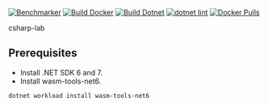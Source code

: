 [![Benchmarker](https://github.com/guitarrapc/csharp-lab/actions/workflows/benchmarker.yaml/badge.svg)](https://github.com/guitarrapc/csharp-lab/actions/workflows/benchmarker.yaml)
[![Build Docker](https://github.com/guitarrapc/csharp-lab/actions/workflows/build-docker.yaml/badge.svg)](https://github.com/guitarrapc/csharp-lab/actions/workflows/build-docker.yaml)
[![Build Dotnet](https://github.com/guitarrapc/csharp-lab/actions/workflows/build-dotnet.yaml/badge.svg)](https://github.com/guitarrapc/csharp-lab/actions/workflows/build-dotnet.yaml)
[![dotnet lint](https://github.com/guitarrapc/csharp-lab/actions/workflows/dotnet-lint.yaml/badge.svg)](https://github.com/guitarrapc/csharp-lab/actions/workflows/dotnet-lint.yaml)
[![Docker Pulls](https://img.shields.io/docker/pulls/guitarrapc/csharp-lab.svg?style=for-the-badge)](https://hub.docker.com/r/guitarrapc/csharp-lab/)

csharp-lab

## Prerequisites

* Install .NET SDK 6 and 7.
* Install wasm-tools-net6.

```sh
dotnet workload install wasm-tools-net6
```
